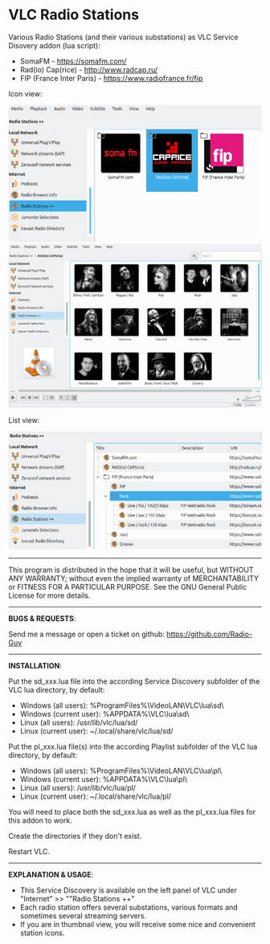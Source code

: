 # VLC Radio Stations

Various Radio Stations (and their various substations) as VLC Service Disovery addon (lua script):
* SomaFM - https://somafm.com/
* Rad(io) Cap(rice) - http://www.radcap.ru/
* FIP (France Inter Paris) - https://www.radiofrance.fr/fip

Icon view:

<img src="gfx/screen01.png">
<img src="gfx/screen02.png">

List view:

<img src="gfx/screen03.png">

---
 This program is distributed in the hope that it will be useful,
 but WITHOUT ANY WARRANTY; without even the implied warranty of
 MERCHANTABILITY or FITNESS FOR A PARTICULAR PURPOSE.  See the
 GNU General Public License for more details.

---
**BUGS & REQUESTS**:

Send me a message or open a ticket on github: https://github.com/Radio-Guy

---
**INSTALLATION**:

Put the sd_xxx.lua file into the according Service Discovery subfolder of the VLC lua directory, by default:
* Windows (all users): %ProgramFiles%\VideoLAN\VLC\lua\sd\
* Windows (current user): %APPDATA%\VLC\lua\sd\
* Linux (all users): /usr/lib/vlc/lua/sd/
* Linux (current user): ~/.local/share/vlc/lua/sd/

Put the pl_xxx.lua file(s) into the according Playlist subfolder of the VLC lua directory, by default:
* Windows (all users): %ProgramFiles%\VideoLAN\VLC\lua\pl\
* Windows (current user): %APPDATA%\VLC\lua\pl\
* Linux (all users): /usr/lib/vlc/lua/pl/
* Linux (current user): ~/.local/share/vlc/lua/pl/

You will need to place both the sd_xxx.lua as well as the pl_xxx.lua files for this addon to work.

Create the directories if they don't exist.

Restart VLC.

---
**EXPLANATION & USAGE**:

* This Service Discovery is available on the left panel of VLC under "Internet" >> ""Radio Stations ++"
* Each radio station offers several substations, various formats and sometimes several streaming servers.
* If you are in thumbnail view, you will receive some nice and convenient station icons.
